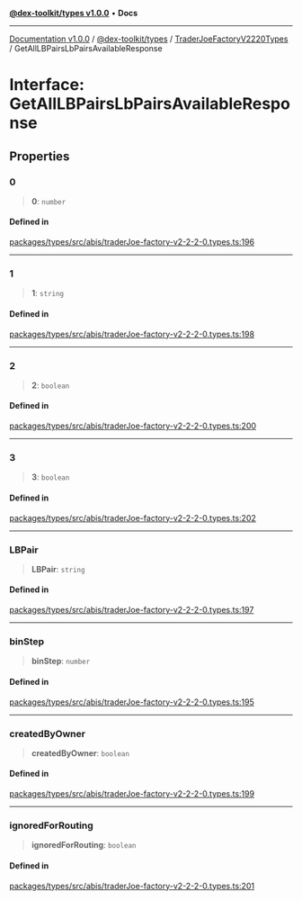 [**@dex-toolkit/types v1.0.0**](../../../README.md) • **Docs**

***

[Documentation v1.0.0](../../../../../packages.md) / [@dex-toolkit/types](../../../README.md) / [TraderJoeFactoryV2220Types](../README.md) / GetAllLBPairsLbPairsAvailableResponse

# Interface: GetAllLBPairsLbPairsAvailableResponse

## Properties

### 0

> **0**: `number`

#### Defined in

[packages/types/src/abis/traderJoe-factory-v2-2-2-0.types.ts:196](https://github.com/niZmosis/dex-toolkit/blob/3d8b41b44787b30fbea5de3ab4737662ffb61bc8/packages/types/src/abis/traderJoe-factory-v2-2-2-0.types.ts#L196)

***

### 1

> **1**: `string`

#### Defined in

[packages/types/src/abis/traderJoe-factory-v2-2-2-0.types.ts:198](https://github.com/niZmosis/dex-toolkit/blob/3d8b41b44787b30fbea5de3ab4737662ffb61bc8/packages/types/src/abis/traderJoe-factory-v2-2-2-0.types.ts#L198)

***

### 2

> **2**: `boolean`

#### Defined in

[packages/types/src/abis/traderJoe-factory-v2-2-2-0.types.ts:200](https://github.com/niZmosis/dex-toolkit/blob/3d8b41b44787b30fbea5de3ab4737662ffb61bc8/packages/types/src/abis/traderJoe-factory-v2-2-2-0.types.ts#L200)

***

### 3

> **3**: `boolean`

#### Defined in

[packages/types/src/abis/traderJoe-factory-v2-2-2-0.types.ts:202](https://github.com/niZmosis/dex-toolkit/blob/3d8b41b44787b30fbea5de3ab4737662ffb61bc8/packages/types/src/abis/traderJoe-factory-v2-2-2-0.types.ts#L202)

***

### LBPair

> **LBPair**: `string`

#### Defined in

[packages/types/src/abis/traderJoe-factory-v2-2-2-0.types.ts:197](https://github.com/niZmosis/dex-toolkit/blob/3d8b41b44787b30fbea5de3ab4737662ffb61bc8/packages/types/src/abis/traderJoe-factory-v2-2-2-0.types.ts#L197)

***

### binStep

> **binStep**: `number`

#### Defined in

[packages/types/src/abis/traderJoe-factory-v2-2-2-0.types.ts:195](https://github.com/niZmosis/dex-toolkit/blob/3d8b41b44787b30fbea5de3ab4737662ffb61bc8/packages/types/src/abis/traderJoe-factory-v2-2-2-0.types.ts#L195)

***

### createdByOwner

> **createdByOwner**: `boolean`

#### Defined in

[packages/types/src/abis/traderJoe-factory-v2-2-2-0.types.ts:199](https://github.com/niZmosis/dex-toolkit/blob/3d8b41b44787b30fbea5de3ab4737662ffb61bc8/packages/types/src/abis/traderJoe-factory-v2-2-2-0.types.ts#L199)

***

### ignoredForRouting

> **ignoredForRouting**: `boolean`

#### Defined in

[packages/types/src/abis/traderJoe-factory-v2-2-2-0.types.ts:201](https://github.com/niZmosis/dex-toolkit/blob/3d8b41b44787b30fbea5de3ab4737662ffb61bc8/packages/types/src/abis/traderJoe-factory-v2-2-2-0.types.ts#L201)
